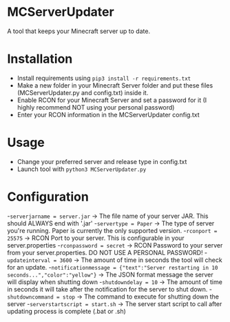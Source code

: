 # MCServerUpdater
A tool that keeps your Minecraft server up to date.


# Installation

  - Install requirements using `pip3 install -r requirements.txt`
  - Make a new folder in your Minecraft Server folder and put these files (MCServerUpdater.py and config.txt) inside it. 
  - Enable RCON for your Minecraft Server and set a password for it (I highly recommend NOT using your personal password)
  - Enter your RCON information in the MCServerUpdater config.txt

  
# Usage

  - Change your preferred server and release type in config.txt
  - Launch tool with `python3 MCServerUpdater.py`

# Configuration

  -`serverjarname = server.jar` -> The file name of your server JAR. This should ALWAYS end with '.jar'
  -`servertype = Paper` -> The type of server you're running. Paper is currently the only supported version.
  -`rconport = 25575` -> RCON Port to your server. This is configurable in your server.properties
  -`rconpassword = secret` -> RCON Password to your server from your server.properties. DO NOT USE A PERSONAL PASSWORD!
  -`updateinterval = 3600` -> The amount of time in seconds the tool will check for an update.
  -`notificationmessage = {"text":"Server restarting in 10 seconds...","color":"yellow"}` -> The JSON format message the server will display when shutting down
  -`shutdowndelay = 10` -> The amount of time in seconds it will take after the notification for the server to shut down.
  -`shutdowncommand = stop` -> The command to execute for shutting down the server 
  -`serverstartscript = start.sh` -> The server start script to call after updating process is complete (.bat or .sh)
